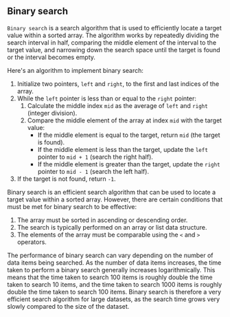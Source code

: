 ## Binary search

`Binary search` is a search algorithm that is used to efficiently locate a target value within a sorted array. The algorithm works by repeatedly dividing the search interval in half, comparing the middle element of the interval to the target value, and narrowing down the search space until the target is found or the interval becomes empty.

Here's an algorithm to implement binary search:

1. Initialize two pointers, `left` and `right`, to the first and last indices of the array.
2. While the `left` pointer is less than or equal to the `right` pointer: 
	1. Calculate the middle index `mid` as the average of `left` and `right` (integer division). 
	2. Compare the middle element of the array at index `mid` with the target value:
		- If the middle element is equal to the target, return `mid` (the target is found).
		- If the middle element is less than the target, update the `left` pointer to `mid + 1` (search the right half).
		- If the middle element is greater than the target, update the `right` pointer to `mid - 1` (search the left half).
3. If the target is not found, return `-1`.

Binary search is an efficient search algorithm that can be used to locate a target value within a sorted array. However, there are certain conditions that must be met for binary search to be effective:

1. The array must be sorted in ascending or descending order.
2. The search is typically performed on an array or list data structure.
3. The elements of the array must be comparable using the `<` and `>` operators.

The performance of binary search can vary depending on the number of data items being searched. As the number of data items increases, the time taken to perform a binary search generally increases logarithmically. This means that the time taken to search 100 items is roughly double the time taken to search 10 items, and the time taken to search 1000 items is roughly double the time taken to search 100 items. Binary search is therefore a very efficient search algorithm for large datasets, as the search time grows very slowly compared to the size of the dataset.
